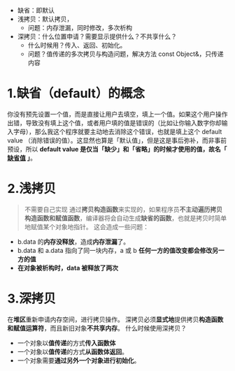 - 缺省：即默认
- 浅拷贝：默认拷贝，
    - 问题：内存泄漏，同时修改，多次析构
- 深拷贝：什么位置申请？需要显示提供什么？不共享什么？
    - 什么时候用？传入、返回、初始化。
    - 问题？值传递的多次拷贝与构造问题，解决方法 const Object&，只传递内容
# 1.缺省（default）的概念
你没有预先设置一个值，而是直接让用户去填空，填上一个值。如果这个用户操作出错，导致没有填上这个值，或者用户填的值是错误的（比如让你输入数字你却输入字母），那么我这个程序就要主动地去消除这个错误，也就是填上这个 default value （消除错误的值）。这显然也算是「默认值」，但是这是事后弥补，而非事前预设，所以 **default value 是仅当「缺少」和「省略」的时候才使用的值，故名「 [缺省值](https://www.zhihu.com/search?q=%E7%BC%BA%E7%9C%81%E5%80%BC&search_source=Entity&hybrid_search_source=Entity&hybrid_search_extra=%7B%22sourceType%22%3A%22answer%22%2C%22sourceId%22%3A2657914261%7D) 」**。

# 2.浅拷贝
> 不需要自己实现
通过**拷贝构造函数**来实现的，如果程序员**不主动遍历拷贝构造函数和赋值函数**，编译器将会自动生成**缺省的函数**，也就是拷贝时简单地赋值某个对象地指针。
这会造成一些问题：
- b.data 的**内存没释放**，造成**内存泄漏**了。
- b.data 和 a.data 指向了同一块内存，a 或 b **任何一方的值改变都会修改另一方的值**
- **在对象被析构时，data 被释放了两次**

# 3.深拷贝
在**堆区**重新申请内存空间，进行拷贝操作。
深拷贝必须**显式地**提供拷贝**构造函数和赋值运算符**，而且新旧对象**不共享内存**。
什么时候使用深拷贝？
- 一个对象以**值传递**的方式**传入函数体**
- 一个对象以**值传递**的方式**从函数体返回**。
- 一个对象需要**通过另外一个对象进行初始化**。
